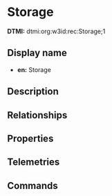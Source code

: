 # Storage
**DTMI:** dtmi:org:w3id:rec:Storage;1
## Display name
- **en:** Storage
## Description
## Relationships
## Properties
## Telemetries
## Commands
